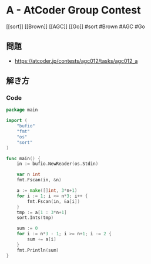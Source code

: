 # A - AtCoder Group Contest
[[sort]] [[Brown]] [[AGC]] [[Go]]
#sort #Brown #AGC #Go 

## 問題
- https://atcoder.jp/contests/agc012/tasks/agc012_a

## 解き方
### Code
```go
package main

import (
	"bufio"
	"fmt"
	"os"
	"sort"
)

func main() {
	in := bufio.NewReader(os.Stdin)

	var n int
	fmt.Fscan(in, &n)

	a := make([]int, 3*n+1)
	for i := 1; i <= n*3; i++ {
		fmt.Fscan(in, &a[i])
	}
	tmp := a[1 : 3*n+1]
	sort.Ints(tmp)

	sum := 0
	for i := n*3 - 1; i >= n+1; i -= 2 {
		sum += a[i]
	}
	fmt.Println(sum)
}
```